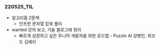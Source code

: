 ### 220525_TIL

- 알고리즘 2문제
  - 인프런 문자열 압축 풀이
- wanted 강의 보고, 기술 블로그에 정리
  - 빠르게 성장하고 싶은 주니어 개발자를 위한 로드맵 - Puzzle AI 강병진, 위코드 김예리
